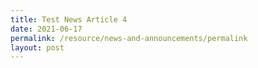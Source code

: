 ```yaml
---
title: Test News Article 4
date: 2021-06-17
permalink: /resource/news-and-announcements/permalink
layout: post
---
```

